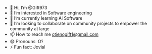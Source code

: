 - 👋 Hi, I’m @Gift973
- 👀 I’m interested in Software engineering
- 🌱 I’m currently learning Ai Software
- 💞️ I’m looking to collaborate on community projects to empower the community at large
- 📫 How to reach me otienogift1@gmail.com
- 😄 Pronouns: O?
- ⚡ Fun fact: Jovial

<!---
Gift973/Gift973 is a ✨ special ✨ repository because its `README.md` (this file) appears on your GitHub profile.
You can click the Preview link to take a look at your changes.
--->
